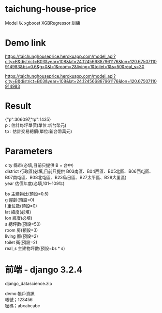 # taichung-house-price

Model 以 xgboost XGBRegressor 訓練

# Demo link
https://taichunghouseprice.herokuapp.com/model_api?city=B&district=B03&year=108&lat=24.124566887961176&lon=120.67507110914983&bs=0.6&g=0&l=1&room=2&living=1&toilet=1&s=50&real_s=30

https://taichunghouseprice.herokuapp.com/model_api?city=B&district=B03&year=108&lat=24.124566887961176&lon=120.67507110914983

# Result
{"p":306097,"tp":1435}\
p : 估計每坪單價(單位:新台幣元)\
tp : 估計交易總價(單位:新台幣萬元)

# Parameters
city      縣市(必填,目前只提供 B = 台中)\
district  行政區(必填,目前只提供 B03南區、B04西區、B05北區、B06西屯區、B07南屯區、B08北屯區、B23烏日區、B27太平區、B28大里區)\
year      估價年度(必填,101~109年)

bs      主建物比(預設=0.5)\
g       屋齡(預設=0)\
l       車位數(預設=0)\
lat     緯度(必填)\
lon     經度(必填)\
s       總坪數(預設=50)\
room    房(預設=3)\
living  廳(預設=2)\
toilet  衛(預設=2)\
real_s  主建物坪數(預設=bs * s)

# 前端 - django 3.2.4

django_datascience.zip

demo 帳戶資訊 \
帳號；123456 \
密碼；abcabcabc
